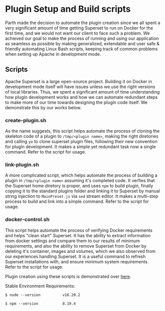 # Plugin Setup and Build scripts

Parth made the decision to automate the plugin creation since we all spent a very significant amount of time getting Superset to run on Docker for the first time, and we would not want our client to face such a problem. We achieved our goal to make the process of running and using our application as seamless as possible by making generalized, extendable and user safe & friendly automating Linux Bash scripts, keeping track of common problems when setting up Apache in development mode.

## Scripts

Apache Superset is a large open-source project. Building it on Docker in development mode itself will have issues unless we use the right versions of local libraries. Thus, we spent a significant amount of time understanding how plugin development works and how we can automate redundant steps to make more of our time towards designing the plugin code itself. We demonstrate this by our works below.

### create-plugin.sh

As the name suggests, this script helps automate the process of cloning the skeleton code of a plugin to `/tmp/<plugin name>`, making the right diretories and calling `yo` to clone superset plugin files, following their new convention for plugin development. It makes a simple yet redundant task now a single command. Refer to the script for usage.

### link-plugin.sh

A more complicated script, which helps automate the process of building a plugin in `/tmp/<plugin name>` assuming it's completed code. It verfies that the Superset home diretory is proper, and uses `npm` to build plugin, finally copying it to the standard plugins folder and linking it to Superset by manual string injection to `MainPreset.js` via `sed` stream editor. It makes a multi-step process to build and link into a simple command. Refer to the script for usage.

### docker-control.sh

This script helps automate the process of verifying Docker requirements and helps "clean start" Superset. It has the ability to extract information from docker settings and compare them to our results of minimum requirements, and also the ability to remove Superset from Docker by deleting it's container, images and volumes, which we also observed from our experiences handling Superset. It is a useful command to refresh Superset installations with, and ensure minimum system requirements. Refer to the script for usage.

Plugin creation using these scripts is demonstrated over [here](https://youtu.be/-FY_9Su2CcA).

Stable Environment Requirements:

`$ node --version         
 v16.20.2`

`$ npm --version          
 8.19.4`

